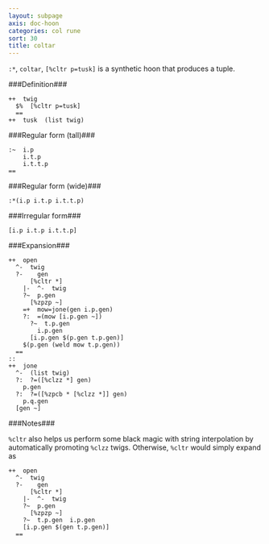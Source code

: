 ```yaml
---
layout: subpage
axis: doc-hoon
categories: col rune
sort: 30
title: coltar
---
```





`:*`, `coltar`, `[%cltr p=tusk]` is a synthetic hoon that
produces a tuple.

###Definition###

    ++  twig  
      $%  [%cltr p=tusk]
      ==
    ++  tusk  (list twig)

###Regular form (tall)###

    :~  i.p
        i.t.p
        i.t.t.p
    ==

###Regular form (wide)###

    :*(i.p i.t.p i.t.t.p)

###Irregular form###

    [i.p i.t.p i.t.t.p]

###Expansion###
    
    ++  open
      ^-  twig
      ?-    gen
          [%cltr *]
        |-  ^-  twig
        ?~  p.gen
          [%zpzp ~]
        =+  mow=jone(gen i.p.gen)
        ?:  =(mow [i.p.gen ~])
          ?~  t.p.gen
            i.p.gen
          [i.p.gen $(p.gen t.p.gen)]
        $(p.gen (weld mow t.p.gen))
      ==
    ::
    ++  jone
      ^-  (list twig)
      ?:  ?=([%clzz *] gen)
        p.gen
      ?:  ?=([%zpcb * [%clzz *]] gen)
        p.q.gen
      [gen ~]


###Notes###

`%cltr` also helps us perform some black magic with string
interpolation by automatically promoting `%clzz` twigs.
Otherwise, `%cltr` would simply expand as

    ++  open
      ^-  twig
      ?-    gen
          [%cltr *]
        |-  ^-  twig
        ?~  p.gen
          [%zpzp ~]
        ?~  t.p.gen  i.p.gen
        [i.p.gen $(gen t.p.gen)]
      ==
